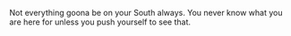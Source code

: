 Not everything goona be on your South always. You never know what you are here for unless you push yourself to see that.
